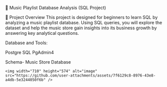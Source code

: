 🎵 Music Playlist Database Analysis (SQL Project)

📘 Project Overview
This project is designed for beginners to learn SQL by analyzing a music playlist database.
Using SQL queries, you will explore the dataset and help the music store gain insights into its business growth by answering key analytical questions.

Database and Tools: 

Postgre SQL
PgAdmin4

Schema- Music Store Database



    <img width="710" height="574" alt="image" src="https://github.com/user-attachments/assets/7f6129c8-8976-43e8-a4db-5e3244050f6b" />
